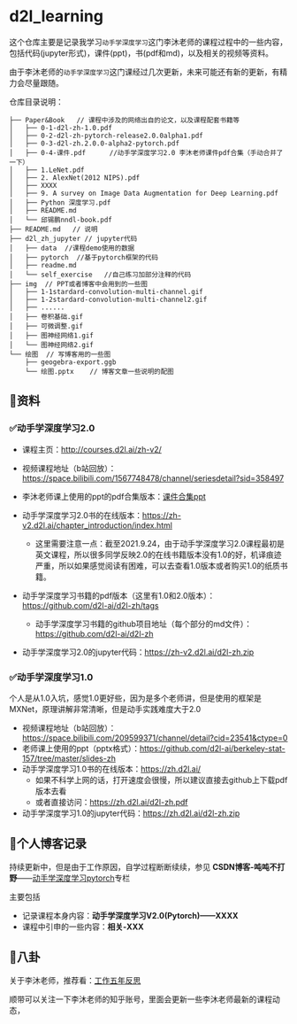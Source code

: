 # d2l_learning

这个仓库主要是记录我学习`动手学深度学习`这门李沐老师的课程过程中的一些内容，包括代码(jupyter形式)，课件(ppt)，书(pdf和md)，以及相关的视频等资料。

由于李沐老师的`动手学深度学习`这门课经过几次更新，未来可能还有新的更新，有精力会尽量跟随。

仓库目录说明：

```
├── Paper&Book   // 课程中涉及的网络出自的论文，以及课程配套书籍等
│   ├── 0-1-d2l-zh-1.0.pdf
│   ├── 0-2-d2l-zh-pytorch-release2.0.0alpha1.pdf
│   ├── 0-3-d2l-zh.2.0.0-alpha2-pytorch.pdf
│   ├── 0-4-课件.pdf      //动手学深度学习2.0 李沐老师课件pdf合集（手动合并了一下）
│   ├── 1.LeNet.pdf
│   ├── 2. AlexNet(2012 NIPS).pdf
│   ├── XXXX
│   ├── 9. A survey on Image Data Augmentation for Deep Learning.pdf
│   ├── Python 深度学习.pdf
│   ├── README.md
│   └── 邱锡鹏nndl-book.pdf
├── README.md   // 说明
├── d2l_zh_jupyter // jupyter代码
│   ├── data  //课程demo使用的数据
│   ├── pytorch  //基于pytorch框架的代码
│   ├── readme.md
│   └── self_exercise   //自己练习加部分注释的代码
├── img  // PPT或者博客中会用到的一些图
│   ├── 1-1stardard-convolution-multi-channel.gif
│   ├── 1-2stardard-convolution-multi-channel2.gif
│   ├── ......
│   ├── 卷积基础.gif
│   ├── 可微调整.gif
│   ├── 图神经网络1.gif
│   └── 图神经网络2.gif
└── 绘图  // 写博客用的一些图
    ├── geogebra-export.ggb
    └── 绘图.pptx    // 博客文章一些说明的配图
```

## 🎉资料

### ✅动手学深度学习2.0

+ 课程主页：http://courses.d2l.ai/zh-v2/

+ 视频课程地址（b站回放）：https://space.bilibili.com/1567748478/channel/seriesdetail?sid=358497

+ 李沐老师课上使用的ppt的pdf合集版本：[课件合集ppt](https://github.com/CastleDream/d2l_learning/blob/master/Paper%26Book/0-4-%E8%AF%BE%E4%BB%B6.pdf)
+ 动手学深度学习2.0书的在线版本：https://zh-v2.d2l.ai/chapter_introduction/index.html
  + 这里需要注意一点：截至2021.9.24，由于动手学深度学习2.0课程最初是英文课程，所以很多同学反映2.0的在线书籍版本没有1.0的好，机译痕迹严重，所以如果感觉阅读有困难，可以去查看1.0版本或者购买1.0的纸质书籍。
+ 动手学深度学习书籍的pdf版本（这里有1.0和2.0版本）：https://github.com/d2l-ai/d2l-zh/tags
  + 动手学深度学习书籍的github项目地址（每个部分的md文件）：https://github.com/d2l-ai/d2l-zh
+ 动手学深度学习2.0的jupyter代码：https://zh-v2.d2l.ai/d2l-zh.zip

### ✅动手学深度学习1.0

个人是从1.0入坑，感觉1.0更好些，因为是多个老师讲，但是使用的框架是MXNet，原理讲解非常清晰，但是动手实践难度大于2.0

+ 视频课程地址（b站回放）：https://space.bilibili.com/209599371/channel/detail?cid=23541&ctype=0
+ 老师课上使用的ppt（pptx格式）：https://github.com/d2l-ai/berkeley-stat-157/tree/master/slides-zh
+ 动手学深度学习1.0书的在线版本：https://zh.d2l.ai/
  + 如果不科学上网的话，打开速度会很慢，所以建议直接去github上下载pdf版本去看
  + 或者直接访问：https://zh.d2l.ai/d2l-zh.pdf
+ 动手学深度学习1.0的jupyter代码：https://zh.d2l.ai/d2l-zh.zip



## 👻个人博客记录

持续更新中，但是由于工作原因，自学过程断断续续，参见  **CSDN博客-吨吨不打野**——[动手学深度学习pytorch](https://blog.csdn.net/castlehe/category_11174025.html)专栏

主要包括

+ 记录课程本身内容：**动手学深度学习V2.0(Pytorch)——XXXX** 
+ 课程中引申的一些内容：**相关-XXX**

## 🤡八卦

关于李沐老师，推荐看：[工作五年反思](https://zhuanlan.zhihu.com/p/374777591)

顺带可以关注一下李沐老师的知乎账号，里面会更新一些李沐老师最新的课程动态，
